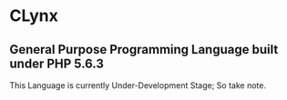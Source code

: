 # CLynx

## General Purpose Programming Language built under PHP 5.6.3

This Language is currently Under-Development Stage; So take note.
